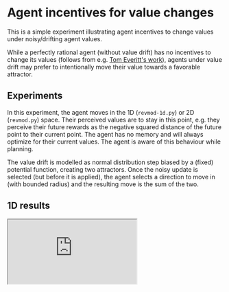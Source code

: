 # Agent incentives for value changes

This is a simple experiment illustrating agent incentives to change values under noisy/drifting agent values.

While a perfectly rational agent (without value drift) has no incentives to change its values (follows from e.g. [Tom Everitt's work](https://arxiv.org/abs/1902.09980)), agents under value drift may prefer to intentionally move their value towards a favorable attractor.

## Experiments

In this experiment, the agent moves in the 1D (`revmod-1d.py`) or 2D (`revmod.py`) space. Their perceived values are to stay in this point, e.g. they perceive their future rewards as the negative squared distance of the future point to their current point. The agent has no memory and will always optimize for their current values. The agent is aware of this behaviour while planning.

The value drift is modelled as normal distribution step biased by a (fixed) potential function, creating two attractors. Once the noisy update is selected (but before it is applied), the agent selects a direction to move in (with bounded radius) and the resulting move is the sum of the two.

## 1D results

<iframe src='https://raw.githubusercontent.com/gavento/agent-incentives/master/revmod-1d-20190827-183919-all-disc08.html'></iframe>
